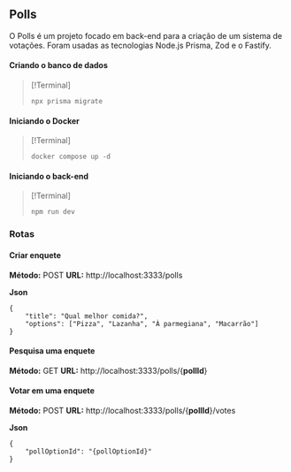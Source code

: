 ## Polls

O Polls é um projeto focado em back-end para a criação de um sistema de votações. Foram usadas as tecnologias Node.js Prisma, Zod e o Fastify.


#### Criando o banco de dados

>[!Terminal]
>```
>npx prisma migrate
>```

#### Iniciando o Docker

>[!Terminal]
>```
>docker compose up -d
>```

#### Iniciando o back-end

>[!Terminal]
>```
>npm run dev
>```


### Rotas

#### Criar enquete

**Método:** POST 
**URL:** http://localhost:3333/polls

**Json**
```
{
	"title": "Qual melhor comida?", 
	"options": ["Pizza", "Lazanha", "À parmegiana", "Macarrão"]
}
```

#### Pesquisa uma enquete

**Método:** GET 
**URL:** http://localhost:3333/polls/{__pollId__}

#### Votar em uma enquete

**Método:** POST
**URL:** http://localhost:3333/polls/{__pollId__}/votes

**Json** 
```
{
	"pollOptionId": "{pollOptionId}"
}
```

